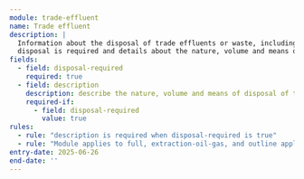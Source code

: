 ```yaml
---
module: trade-effluent
name: Trade effluent
description: |
  Information about the disposal of trade effluents or waste, including whether 
  disposal is required and details about the nature, volume and means of disposal
fields:
  - field: disposal-required
    required: true
  - field: description
    description: describe the nature, volume and means of disposal of trade effluents or waste
    required-if:
      - field: disposal-required
        value: true
rules:
  - rule: "description is required when disposal-required is true"
  - rule: "Module applies to full, extraction-oil-gas, and outline application types"
entry-date: 2025-06-26
end-date: ''
---
```

